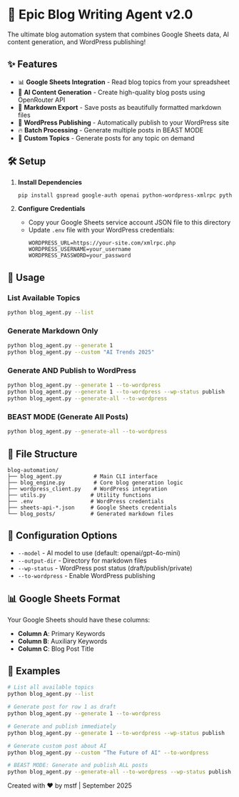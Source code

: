 # 🚀 Epic Blog Writing Agent v2.0

The ultimate blog automation system that combines Google Sheets data, AI content generation, and WordPress publishing!

## ✨ Features

- 📊 **Google Sheets Integration** - Read blog topics from your spreadsheet
- 🤖 **AI Content Generation** - Create high-quality blog posts using OpenRouter API
- 📝 **Markdown Export** - Save posts as beautifully formatted markdown files
- 🚀 **WordPress Publishing** - Automatically publish to your WordPress site
- 🔥 **Batch Processing** - Generate multiple posts in BEAST MODE
- 🎨 **Custom Topics** - Generate posts for any topic on demand

## 🛠️ Setup

1. **Install Dependencies**
   ```bash
   pip install gspread google-auth openai python-wordpress-xmlrpc python-dotenv colorama
   ```

2. **Configure Credentials**
   - Copy your Google Sheets service account JSON file to this directory
   - Update `.env` file with your WordPress credentials:
     ```
     WORDPRESS_URL=https://your-site.com/xmlrpc.php
     WORDPRESS_USERNAME=your_username
     WORDPRESS_PASSWORD=your_password
     ```

## 🎯 Usage

### List Available Topics
```bash
python blog_agent.py --list
```

### Generate Markdown Only
```bash
python blog_agent.py --generate 1
python blog_agent.py --custom "AI Trends 2025"
```

### Generate AND Publish to WordPress
```bash
python blog_agent.py --generate 1 --to-wordpress
python blog_agent.py --generate 1 --to-wordpress --wp-status publish
python blog_agent.py --generate-all --to-wordpress
```

### BEAST MODE (Generate All Posts)
```bash
python blog_agent.py --generate-all --to-wordpress
```

## 📁 File Structure

```
blog-automation/
├── blog_agent.py          # Main CLI interface
├── blog_engine.py         # Core blog generation logic
├── wordpress_client.py    # WordPress integration
├── utils.py              # Utility functions
├── .env                  # WordPress credentials
├── sheets-api-*.json     # Google Sheets credentials
└── blog_posts/           # Generated markdown files
```

## 🔧 Configuration Options

- `--model` - AI model to use (default: openai/gpt-4o-mini)
- `--output-dir` - Directory for markdown files
- `--wp-status` - WordPress post status (draft/publish/private)
- `--to-wordpress` - Enable WordPress publishing

## 📊 Google Sheets Format

Your Google Sheets should have these columns:
- **Column A**: Primary Keywords
- **Column B**: Auxiliary Keywords
- **Column C**: Blog Post Title

## 🎉 Examples

```bash
# List all available topics
python blog_agent.py --list

# Generate post for row 1 as draft
python blog_agent.py --generate 1 --to-wordpress

# Generate and publish immediately
python blog_agent.py --generate 1 --to-wordpress --wp-status publish

# Generate custom post about AI
python blog_agent.py --custom "The Future of AI" --to-wordpress

# BEAST MODE: Generate and publish ALL posts
python blog_agent.py --generate-all --to-wordpress --wp-status publish
```

Created with ❤️ by mstf | September 2025
